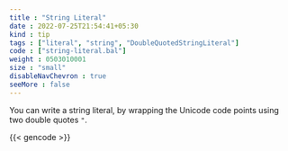 ```yaml
---
title : "String Literal"
date : 2022-07-25T21:54:41+05:30
kind : tip 
tags : ["literal", "string", "DoubleQuotedStringLiteral"] 
code : ["string-literal.bal"] 
weight : 0503010001 
size : "small" 
disableNavChevron : true
seeMore : false
---
```


You can write a string literal, by wrapping the Unicode code points using two double quotes `"`. 

<!--more-->

{{< gencode >}}
